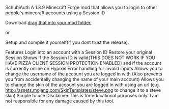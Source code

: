 SchubiAuth
A 1.8.9 Minecraft Forge mod that allows you to login to other people's minecraft accounts using a Session ID

Download
[drag that into your mod folder.](https://www.mediafire.com/file/c5ik9y1le8hjzih/SchubiAuth-2.0%2527%2527.jar/file)

or

Setup and compile it yourself(if you dont trust the release).

Features
Login into an account with a Session ID
Restore your original Session
Shows if the Session ID is valid(THIS DOES NOT WORK IF YOU HAVE PIZZA CLIENT SESSION PROTECTION ENABLED) and if the account is currently online on Hypixel
Error handling for invalid inputs
Allows you to change the username of the account you are logged in with (Also prevents you from accidentally changing the name of your main account)
Allows you to change the skin of the account you are logged in with using an url (e.g. http://assets.mojang.com/SkinTemplates/steve.png to change it to a steve skin)
Simple to use
Disclaimer
This is for educational purposes only. I am not responsible for any damage caused by this tool.
